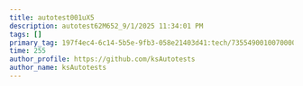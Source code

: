 ```yaml
---
title: autotest001uX5
description: autotest62M652_9/1/2025 11:34:01 PM
tags: []
primary_tag: 197f4ec4-6c14-5b5e-9fb3-058e21403d41:tech/73554900100700000996/67838200100800006287
time: 255
author_profile: https://github.com/ksAutotests
author_name: ksAutotests
---
```

